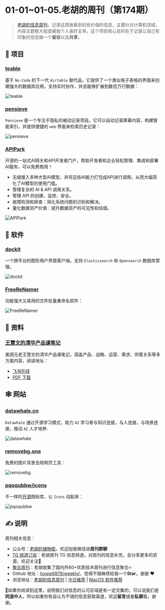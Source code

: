# 01-01~01-05.老胡的周刊（第174期）

> [老胡的信息周刊](https://weekly.howie6879.com/)，记录这周我看到的有价值的信息，主要针对计算机领域，内容主题极大程度被我个人喜好主导。这个项目核心目的在于记录让自己有印象的信息做一个**留存**以及**共享**。

## 🎯 项目

### [teable](https://github.com/teableio/teable)

基于 `No-Code` 的下一代 `Airtable` 替代品，它提供了一个类似电子表格的界面来创建强大的数据库应用，支持实时协作，并且能够扩展到数百万行数据：

![teable](https://images-1252557999.file.myqcloud.com/uPic/wzL3bp.png)

### [pensieve](https://github.com/arkohut/pensieve)

`Pensieve` 是一个专注于隐私的被动记录项目。它可以自动记录屏幕内容，构建智能索引，并提供便捷的 `web` 界面来检索历史记录：

![pensieve](https://images-1252557999.file.myqcloud.com/uPic/SFLqDw.png)

### [APIPark](https://github.com/APIParkLab/APIPark)

开源的一站式AI网关和API开发者门户，帮助开发者和企业轻松管理、集成和部署AI服务，可以免费商用！

- 无缝接入多种大型AI模型，并将这些AI能力打包成API进行调用，从而大幅简化了AI模型的使用门槛。
- 管理复杂的 AI & API 调用关系。
- 管理 API 的创建、监控、安全。
- 故障检测和排查：简化系统问题的识别和解决。
- 量化数据资产价值：提升数据资产的可见性和估值。

![APIPark](https://images-1252557999.file.myqcloud.com/uPic/NLKcGd.png)
## 🤖 软件

### [dockit](https://github.com/geek-fun/dockit)

一个跨平台的图形用户界面客户端，支持 `Elasticsearch` 和 `Opensearch` 数据库管理。

![dockit](https://images-1252557999.file.myqcloud.com/uPic/apAgUR.png)

### [FreeReNamer](https://github.com/cyhuajuan/FreeReNamer)

功能强大又易用的文件批量重命名软件：

![FreeReNamer](https://images-1252557999.file.myqcloud.com/uPic/wSK06i.png)

## 👀 资料

### [王慧文的清华产品课笔记](https://pan.quark.cn/s/f48705d07a3f)

美团元老王慧文的清华产品课笔记，涵盖产品、战略、运营、需求、供需关系等多方面内容，阅读地址：

- [飞书在线](https://nanqiang.feishu.cn/wiki/wikcncDyFTq1agB5UaEZnUGZD4g)
-  [PDF 下载](https://pan.quark.cn/s/f48705d07a3f)

## 🕸 网站

### [datawhale.cn](https://www.datawhale.cn/home)

`Datawhale` 通过开源学习模式，助力 `AI` 学习者与知识连接，与人连接，与场景连接，推动 `AI` 人才培养:

![datawhale](https://images-1252557999.file.myqcloud.com/uPic/plDyMy.png)

### [removebg.one](https://removebg.one/)

免费的图片背景去除网页工具：

![removebg](https://images-1252557999.file.myqcloud.com/uPic/s6r4xu.png)

### [pqoqubbw/icons](https://icons.pqoqubbw.dev/)

不一样的[开源](https://github.com/pqoqubbw/icons)图标库，让 `Icons` 动起来：

![pqoqubbw](https://images-1252557999.file.myqcloud.com/uPic/zVA8VP.png)

## ✍️ 说明

周刊相关信息：

- 公众号：[老胡的储物柜](https://images-1252557999.file.myqcloud.com/uPic/ETIbMe.jpg)，欢迎加我微信进**周刊群聊**
- [TG 频道订阅](https://t.me/howie_weekly)：老胡周刊 TG 信息频道，对周刊的信息补充，会分享更多的资源，欢迎关注👏
- [聚合周刊](https://www.fre321.com/weekly)：老胡收集了国内外60+优质技术周刊进行信息聚合🔥
- Github 地址：[howie6879/weekly/](https://github.com/howie6879/weekly/)，觉得不错麻烦给我一个**Star**，谢谢 ❤️
- 浏览地址：[老胡的信息周刊](https://weekly.howie6879.com) | [今日推荐](https://weekly.howie6879.com/recommend/index.html) | [MacOS 软件推荐](https://weekly.howie6879.com/soft/mac.html)

🙌如果你阅读到这里，说明我们对信息的认可区域是有一定交集的，可以说我们是**同道中人**，所以如果你有自认为不错的信息获取渠道，欢迎**留言**或者**私聊**我，谢谢。
